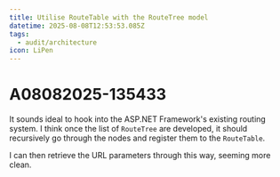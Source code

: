 ```yaml
---
title: Utilise RouteTable with the RouteTree model
datetime: 2025-08-08T12:53:53.085Z
tags:
  - audit/architecture
icon: LiPen
---
```

# A08082025-135433
It sounds ideal to hook into the ASP.NET Framework's existing routing system. I think once the list of `RouteTree` are developed, it should recursively go through the nodes and register them to the `RouteTable`.

I can then retrieve the URL parameters through this way, seeming more clean.
